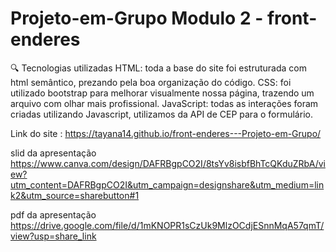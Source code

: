 # Projeto-em-Grupo Modulo 2 - front-enderes

🔍 Tecnologias utilizadas
HTML: toda a base do site foi estruturada com html semântico, prezando pela boa organização do código.
CSS: foi utilizado bootstrap para melhorar visualmente nossa página, trazendo um arquivo com olhar mais profissional.
JavaScript:
todas as interações foram criadas utilizando Javascript, utilizamos da API de CEP para o formulário.

Link do site : 
https://tayana14.github.io/front-enderes---Projeto-em-Grupo/

slid da apresentação
https://www.canva.com/design/DAFRBgpCO2I/8tsYv8isbfBhTcQKduZRbA/view?utm_content=DAFRBgpCO2I&utm_campaign=designshare&utm_medium=link2&utm_source=sharebutton#1

pdf da apresentação
https://drive.google.com/file/d/1mKNOPR1sCzUk9MlzOCdjESnnMqA57qmT/view?usp=share_link
